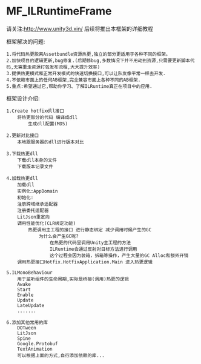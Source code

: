 # MF_ILRuntimeFrame

请关注:http://www.unity3d.xin/ 后续将推出本框架的详细教程
	
	

框架解决的问题:

    1.将代码热更脱离Assetbundle资源热更,独立的部分更适用于各种不同的框架。
    2.加快项目的逻辑更新,bug修复.(后期修bug,多数情况下并不用动到资源,只需要更新脚本代码,无需重走资源打包发布流程,大大提升效率)
    3.提供热更模式和正常开发模式的快速切换接口,可以让队友像平常一样去开发.
    4.不依赖市面上的任何AB框架,完全兼容市面上各种不同的AB框架.
    5.重点:希望通过它,帮助你学习、了解ILRuntime真正在项目中的应用.


框架设计介绍:
	
	1.Create hotfixdll接口
		将热更部分的代码 编译成dll
    		生成dll配置(MD5)
    
	2.更新对比接口
		本地跟服务器的dll进行版本对比
		
	3.下载热更dll
		下载dll本身的文件
		下载版本记录文件
		
	4.加载热更dll
		加载dll
		实例化:AppDomain
		初始化:
		注册跨域继承适配器
		注册委托适配器
		LitJson重定向
		调用性能优化(CLR绑定功能)
			热更调用主工程的接口 进行静态绑定 减少调用时候产生的GC
				为什么会产生GC呢?
					在热更的代码里调用Unity主工程的方法
					ILRuntime会通过反射对目标方法进行调用
					这个过程会因为装箱，拆箱等操作，产生大量的GC Alloc和额外开销 
		调用热更接口Hotfix.HotfixApplication.Main 进入热更逻辑
		
	5.ILMonoBehaviour
		用于监听组件的生命周期,实际是桥接(调用)热更的逻辑
		Awake
		Start
		Enable
		Update
		LateUpdate
		.......
		
	6.添加其他常用的库
		DOTween
		LitJson
		Spine
		Google.Protobuf
		TextAnimation
		可以根据上面的方式,自行添加依赖的库...
		
